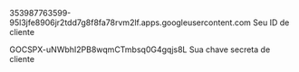 353987763599-95l3jfe8906jr2tdd7g8f8fa78rvm2lf.apps.googleusercontent.com
Seu ID de cliente	


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
Sua chave secreta de cliente